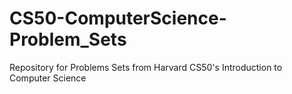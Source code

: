 # CS50-ComputerScience-Problem_Sets
Repository for Problems Sets from Harvard CS50's Introduction to Computer Science
